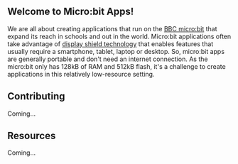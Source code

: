 ## Welcome to Micro:bit Apps!

We are all about creating applications that run on the [BBC micro:bit](https://microbit.org) 
that expand its reach in schools and out in the world.  Micro:bit applications 
often take advantage of [display shield technology](https://github.com/microbit-apps/display=shield) 
that enables features that usually require a smartphone, tablet, laptop or desktop. 
So, micro:bit  apps are generally portable and don't need an internet connection. As the
micro:bit only has 128kB of RAM and 512kB flash, it's a challenge to create
applications in this relatively low-resource setting.

## Contributing

Coming...

## Resources

Coming...

